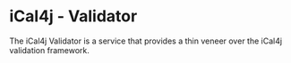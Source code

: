 # iCal4j - Validator

The iCal4j Validator is a service that provides a thin veneer over the iCal4j validation framework.
